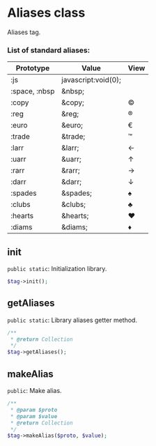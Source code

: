 # Aliases class

Aliases tag.

### List of standard aliases:
| Prototype | Value | View |
|--|--|--|
| :js | javascript:void(0); | |
| :space, :nbsp | \&nbsp; | &nbsp; |
| :copy | \&copy; | &copy; |
| :reg | \&reg; | &reg; |  
| :euro | \&euro; | &euro; |
| :trade | \&trade; | &trade; |
| :larr | \&larr; | &larr; |
| :uarr | \&uarr; | &uarr; |
| :rarr | \&rarr; | &rarr; |
| :darr | \&darr; | &darr; |
| :spades | \&spades; | &spades; |
| :clubs | \&clubs; | &clubs; |
| :hearts | \&hearts; | &hearts; |
| :diams | \&diams; | &diams; |

## init
`public static`: Initialization library.
```php
$tag->init();
```
## getAliases
`public static`: Library aliases getter method.
```php
/**
 * @return Collection
 */
$tag->getAliases();
```
## makeAlias
`public`: Make alias.
```php
/**
 * @param $proto
 * @param $value
 * @return Collection
 */
$tag->makeAlias($proto, $value);
```

